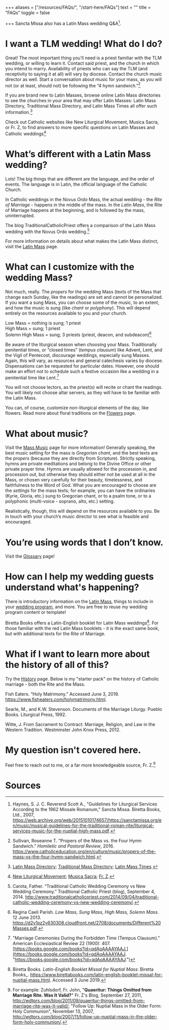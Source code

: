+++
aliases = ["/resources/FAQs/", 
           "/start-here/FAQs"]
text = ""
title = "FAQs"
toggle = false

+++
Sancta Missa also has a Latin Mass wedding Q&A[^1]. 

# I want a TLM wedding! What do I do?

Great! The most important thing you’ll need is a priest familiar with the TLM wedding, or willing to learn it. Contact said priest, and the church in which you intend to marry. Availability of priests who can say the TLM (and receptivity to saying it at all) will vary by diocese. Contact the church music director as well. Start a conversation about music for your mass, as you will not (or at least, should not) be following the “4 hymn sandwich.”[^2]

If you are brand new to Latin Masses, browse online Latin Mass directories to see the churches in your area that may offer Latin Masses: Latin Mass Directory, Traditional Mass Directory, and Latin Mass Times all offer such information.[^3]

Check out Catholic websites like New Liturgical Movement, Musica Sacra, or Fr. Z, to find answers to more specific questions on Latin Masses and Catholic weddings[^4]

# What’s different with a Latin Mass wedding?

Lots! The big things that are different are the language, and the order of events. The language is in Latin, the official language of the Catholic Church.

In Catholic weddings in the _Novus Ordo_ Mass, the actual wedding - the _Rite of Marriage_ - happens in the middle of the mass. In the _Latin Mass_, the Rite of Marriage happens at the beginning, and is followed by the mass, uninterrupted.

The blog TraditionalCatholicPriest offers a comparison of the Latin Mass wedding with the Novus Ordo wedding.[^5]

For more information on details about what makes the Latin Mass distinct, visit the [Latin Mass](/about-the-latin-mass/) page.

# What can I customize with the wedding Mass?

Not much, really. The _propers_ for the wedding Mass (texts of the Mass that change each Sunday, like the readings) are set and cannot be personalized. If you want a sung Mass, you can choose some of the music, to an extent, and how the music is sung (like _chant_ or _polyphony_). This will depend entirely on the resources available to you and your church.

Low Mass = nothing is sung; 1 priest  
High Mass = sung; 1 priest  
Solemn High Mass = sung; 3 priests (priest, deacon, and subdeacon)[^6]

Be aware of the liturgical season when choosing your Mass. Traditionally penitential times, or “closed times” (_tempus clausum_) like Advent, Lent, and the Vigil of Pentecost, discourage weddings, especially sung Masses. Again, this will vary, as resources and general catechesis varies by diocese. Dispensations can be requested for particular dates. However, one should make an effort not to schedule such a festive occasion like a wedding in a penitential time like Lent.[^7]

You will not choose lectors, as the priest(s) will recite or chant the readings. You will likely not choose altar servers, as they will have to be familiar with the Latin Mass.

You can, of course, customize non-liturgical elements of the day, like flowers. Read more about floral traditions on the [Flowers](/flowers/) page.

# What about music?

Visit the [Mass Music](/mass-music) page for more information! Generally speaking, the best music setting for the mass is _Gregorian chant_, and the best texts are the _propers_ (because they are directly from Scripture). Strictly speaking, hymns are private meditations and belong to the Divine Office or other private prayer time. Hymns are usually allowed for the procession in, and procession out, but otherwise they should either not be used at all in the Mass, or chosen very carefully for their beauty, timelessness, and faithfulness to the Word of God. What you are encouraged to choose are the _settings_ for the mass texts; for example, you can have the ordinaries (Kyrie, Gloria, etc.) sung to Gregorian chant, or to a psalm tone, or to a polyphonic (multi-voice - soprano, alto, etc.) setting.

Realistically, though, this will depend on the resources available to you. Be in touch with your church’s music director to see what is feasible and encouraged.

# You’re using words that I don’t know.

Visit the [Glossary](/glossary/) page!

# How can I help my wedding guests understand what's happening?

There is introductory information on the [Latin Mass](/about-the-latin-mass), things to include in your [wedding program](/programs), and more. You are free to reuse my wedding program content or template!

Biretta Books offers a Latin-English booklet for Latin Mass weddings[^8]. For those familiar with the red Latin Mass booklets - it is the exact same book, but with additional texts for the Rite of Marriage.

# What if I want to learn more about the history of all of this?

Try the [History](/history/) page. Below is my "starter pack" on the history of Catholic marriage - both the Rite and the Mass.

Fish Eaters. “Holy Matrimony.” Accessed June 3, 2019. https://www.fisheaters.com/holymatrimony.html.

Searle, M., and K.W. Stevenson. Documents of the Marriage Liturgy. Pueblo Books. Liturgical Press, 1992.

Witte, J. From Sacrament to Contract: Marriage, Religion, and Law in the Western Tradition. Westminster John Knox Press, 2012.

# My question isn't covered here. 

Feel free to reach out to me, or a far more knowledgeable source, Fr. Z.[^9]

# Sources

[^1]: Haynes, S. J. C. Reverend Scott A., "Guidelines for Liturgical Services According to the 1962 Missale Romanum," Sancta Missa. Biretta Books, Ltd., 2007, https://web.archive.org/web/20151010174657/https://sanctamissa.org/en/music/musical-guidelines-for-the-traditional-roman-rite/liturgical-services-music-for-the-nuptial-high-mass.pdf.

[^2]: Sullivan, Roseanne T. “Propers of the Mass vs. the Four Hymn Sandwich.” _Homiletic and Pastoral Review_, 2016. https://www.catholiceducation.org/en/culture/music/propers-of-the-mass-vs-the-four-hymn-sandwich.html.

[^3]: [Latin Mass Directory](https://www.latinmassdir.org/); [Traditional Mass Directory](http://www.ecclesiadei.org/masses.cfm); [Latin Mass Times](http://www.latinmasstimes.com/).

[^4]: [New Liturgical Movement](http://www.newliturgicalmovement.org/); [Musica Sacra](https://musicasacra.com/); [Fr. Z](http://wdtprs.com/blog/).

[^5]: Carota, Father. “Traditional Catholic Wedding Ceremony vs New Wedding Ceremony.” Traditional Catholic Priest (blog), September 4, 2014. http://www.traditionalcatholicpriest.com/2014/09/04/traditional-catholic-wedding-ceremony-vs-new-wedding-ceremony/.

[^6]: Regina Caeli Parish. _Low Mass, Sung Mass, High Mass, Solemn Mass_. 12 June 2013. https://d2y1pz2y630308.cloudfront.net/2708/documents/Different%20Masses.pdf.

[^7]: "Marriage Ceremonies During the Forbidden Time (Tempus Clausum)." American Ecclesiastical Review 22 (1900): 407. [https://books.google.com/books?id=qdAoAAAAYAAJ.](https://books.google.com/books?id=qdAoAAAAYAAJ. "https://books.google.com/books?id=qdAoAAAAYAAJ.")

[^8]: Biretta Books. _Latin-English Booklet Missal for Nuptial Mass_: Biretta Books_. https://www.birettabooks.com/latin-english-booklet-missal-for-nuptial-mass.html. Accessed 3 June 2019.

[^9]: For example: Zuhlsdorf, Fr. John, "**Quaeritur: Things Omitted from Marriage Rite. Was It Valid?**" Fr. Z's Blog, September 27, 2011, http://wdtprs.com/blog/2011/09/quaeritur-things-omitted-from-marriage-rite-was-it-valid/; "Follow Up: Nuptial Mass in the Older Form: Holy Communion", November 13, 2007, http://wdtprs.com/blog/2007/11/follow-up-nuptial-mass-in-the-older-form-holy-communion/.
